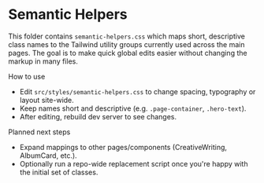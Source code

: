 # Semantic Helpers

This folder contains `semantic-helpers.css` which maps short, descriptive class names to the Tailwind utility groups currently used across the main pages. The goal is to make quick global edits easier without changing the markup in many files.

How to use

- Edit `src/styles/semantic-helpers.css` to change spacing, typography or layout site-wide.
- Keep names short and descriptive (e.g. `.page-container`, `.hero-text`).
- After editing, rebuild dev server to see changes.

Planned next steps

- Expand mappings to other pages/components (CreativeWriting, AlbumCard, etc.).
- Optionally run a repo-wide replacement script once you're happy with the initial set of classes.
